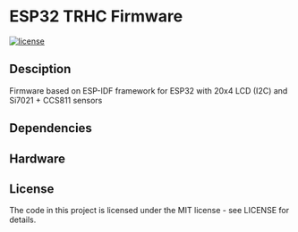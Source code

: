 # ESP32 TRHC Firmware

[![license](https://img.shields.io/github/license/mashape/apistatus.svg)]()

## Desciption

Firmware based on ESP-IDF framework for ESP32 with 20x4 LCD (I2C) and Si7021 + CCS811 sensors

## Dependencies

## Hardware

## License

The code in this project is licensed under the MIT license - see LICENSE for details.

 
